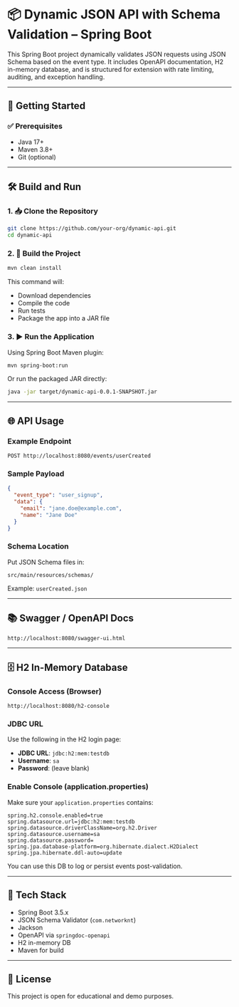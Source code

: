 # 📦 Dynamic JSON API with Schema Validation – Spring Boot

This Spring Boot project dynamically validates JSON requests using JSON Schema based on the event type. It includes OpenAPI documentation, H2 in-memory database, and is structured for extension with rate limiting, auditing, and exception handling.

---

## 🚀 Getting Started

### ✅ Prerequisites

- Java 17+
- Maven 3.8+
- Git (optional)

---

## 🛠️ Build and Run

### 1. 📥 Clone the Repository

```bash
git clone https://github.com/your-org/dynamic-api.git
cd dynamic-api
```

### 2. 🔨 Build the Project

```bash
mvn clean install
```

This command will:
- Download dependencies
- Compile the code
- Run tests
- Package the app into a JAR file

### 3. ▶️ Run the Application

Using Spring Boot Maven plugin:

```bash
mvn spring-boot:run
```

Or run the packaged JAR directly:

```bash
java -jar target/dynamic-api-0.0.1-SNAPSHOT.jar
```

---

## 🌐 API Usage

### Example Endpoint

```
POST http://localhost:8080/events/userCreated
```

### Sample Payload

```json
{
  "event_type": "user_signup",
  "data": {
    "email": "jane.doe@example.com",
    "name": "Jane Doe"
  }
}
```

### Schema Location

Put JSON Schema files in:

```
src/main/resources/schemas/
```

Example: `userCreated.json`

---

## 📚 Swagger / OpenAPI Docs

```
http://localhost:8080/swagger-ui.html
```

---

## 🗄️ H2 In-Memory Database

### Console Access (Browser)

```
http://localhost:8080/h2-console
```

### JDBC URL

Use the following in the H2 login page:

- **JDBC URL**: `jdbc:h2:mem:testdb`
- **Username**: `sa`
- **Password**: (leave blank)

### Enable Console (application.properties)

Make sure your `application.properties` contains:

```properties
spring.h2.console.enabled=true
spring.datasource.url=jdbc:h2:mem:testdb
spring.datasource.driverClassName=org.h2.Driver
spring.datasource.username=sa
spring.datasource.password=
spring.jpa.database-platform=org.hibernate.dialect.H2Dialect
spring.jpa.hibernate.ddl-auto=update
```

You can use this DB to log or persist events post-validation.

---

## 🧰 Tech Stack

- Spring Boot 3.5.x
- JSON Schema Validator (`com.networknt`)
- Jackson
- OpenAPI via `springdoc-openapi`
- H2 in-memory DB
- Maven for build

---

## 📄 License

This project is open for educational and demo purposes.
